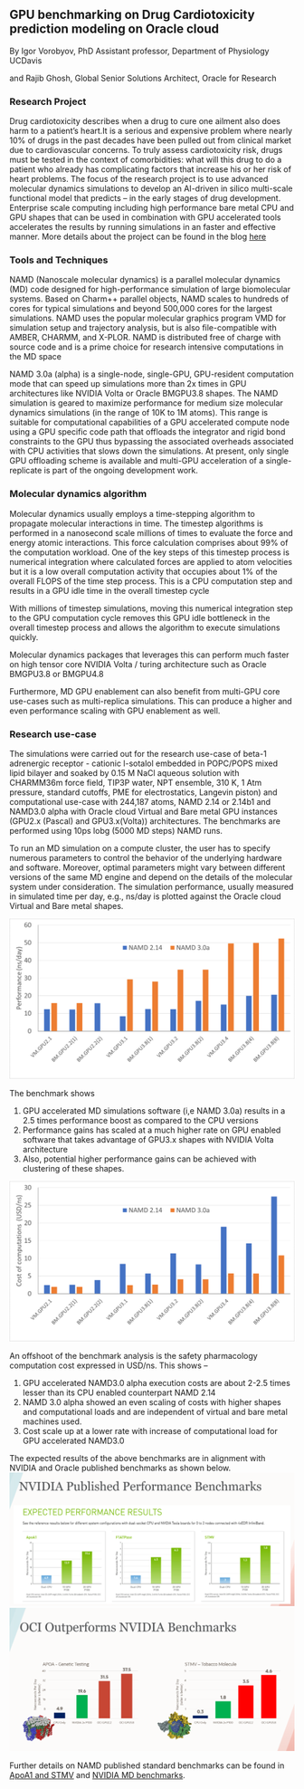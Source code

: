 
## GPU benchmarking on Drug Cardiotoxicity prediction modeling on Oracle cloud
By Igor Vorobyov, PhD Assistant professor, Department of Physiology UCDavis 

and Rajib Ghosh, Global Senior Solutions Architect, Oracle for Research

### Research Project
Drug cardiotoxicity describes when a drug to cure one ailment also does harm to a patient’s heart.It is a serious and expensive problem where nearly 10% of drugs in the past decades have been pulled out from clinical market due to cardiovascular concerns. To truly assess cardiotoxicity risk, drugs must be tested in the context of comorbidities: what will this drug to do a patient who already has complicating factors that increase his or her risk of heart problems. The focus of the research project is to use advanced molecular dynamics simulations to develop an AI-driven in silico multi-scale functional model that predicts – in the early stages of drug development. Enterprise scale computing including high performance bare metal CPU and GPU shapes that can be used in combination with GPU accelerated tools accelerates the results by running simulations in an faster and effective manner. More details about the project can be found in the blog [here](https://blogs.oracle.com/oracle-for-research/high-performance-computing-helps-researchers-predict-whether-a-drug-will-harm-your-heart)

### Tools and Techniques 
NAMD  (Nanoscale molecular dynamics) is a parallel molecular dynamics (MD) code designed for high-performance simulation of large biomolecular systems. Based on Charm++ parallel objects, NAMD scales to hundreds of cores for typical simulations and beyond 500,000 cores for the largest simulations. NAMD uses the popular molecular graphics program VMD for simulation setup and trajectory analysis, but is also file-compatible with AMBER, CHARMM, and X-PLOR. NAMD is distributed free of charge with source code and is a prime choice for research intensive computations in the MD space

NAMD 3.0a (alpha) is a single-node, single-GPU, GPU-resident computation mode that can speed up simulations more than 2x times in GPU architectures like NVIDIA Volta or Oracle BMGPU3.8 shapes. The NAMD simulation is geared to maximize performance for medium size molecular dynamics simulations (in the range of 10K to 1M atoms). This range is suitable for computational capabilities of a GPU accelerated compute node using a GPU specific code path that offloads the integrator and rigid bond constraints to the GPU thus bypassing the associated overheads associated with CPU activities that slows down the simulations. At present, only single GPU offloading scheme is available and multi-GPU acceleration of a single-replicate is part of the ongoing development work.

### Molecular dynamics algorithm
Molecular dynamics usually employs a time-stepping algorithm to propagate molecular interactions in time. The timestep algorithms is performed in a nanosecond scale millions of times to evaluate the force and energy atomic interactions. This force calculation comprises about 99% of the computation workload. One of the key steps of this timestep process is numerical integration where calculated forces are applied to atom velocities but it is a low overall computation activity that occupies about 1% of the overall FLOPS of the time step process. This is a CPU computation step and results in a GPU idle time in the overall timestep cycle

With millions of timestep simulations, moving this numerical integration step to the GPU computation cycle removes this GPU idle bottleneck in the overall timestep process and allows the algorithm to execute simulations quickly. 

Molecular dynamics packages that leverages this can perform much faster on high tensor core NVIDIA Volta / turing architecture such as Oracle BMGPU3.8 or BMGPU4.8

Furthermore, MD GPU enablement can also benefit from multi-GPU core use-cases such as multi-replica simulations. This can produce a higher and even performance scaling with GPU enablement as well.

### Research use-case
The simulations were carried out for the research use-case of beta-1 adrenergic receptor - cationic l-sotalol embedded in POPC/POPS mixed lipid bilayer and soaked  by 0.15 M NaCl aqueous solution with CHARMM36m force field, TIP3P water, NPT ensemble, 310 K, 1 Atm pressure, standard cutoffs, PME for electrostatics, Langevin piston) and computational use-case with 244,187 atoms, NAMD 2.14 or 2.14b1 and NAMD3.0 alpha with Oracle cloud Virtual and Bare metal GPU instances (GPU2.x (Pascal) and GPU3.x(Volta)) architectures. The benchmarks are performed using 10ps lobg (5000 MD steps) NAMD runs.

To run an MD simulation on a compute cluster, the user has to specify numerous parameters to control the behavior of the underlying hardware and software. Moreover, optimal parameters might vary between different versions of the same MD engine and depend on the details of the molecular system under consideration. The simulation performance, usually measured in simulated time per day, e.g., ns/day is plotted against the Oracle cloud Virtual and Bare metal shapes. 

![](images/NAMD-1.png)

The benchmark shows 
1.	GPU accelerated MD simulations software (i,e NAMD 3.0a) results in a 2.5 times performance boost as compared to the CPU versions
2.	Performance gains has scaled at a much higher rate on GPU enabled software that takes advantage of GPU3.x shapes with NVIDIA Volta architecture
3.	Also, potential higher performance gains can be achieved with clustering of these shapes.

![](images/NAMD-2.png)

An offshoot of the benchmark analysis is the safety pharmacology computation cost expressed in USD/ns. This shows – 
1.	GPU accelerated NAMD3.0 alpha execution costs are about 2-2.5 times lesser than its CPU enabled counterpart NAMD 2.14
2.	NAMD 3.0 alpha showed an even scaling of costs with higher shapes and computational loads and are independent of virtual and bare metal machines used.
3.	Cost scale up at a lower rate with increase of computational load for GPU accelerated NAMD3.0

The expected results of the above benchmarks are in alignment with NVIDIA and Oracle published benchmarks as shown below. 
![](images/Oracle-1.png)
![](images/Oracle-2.png)

Further details on NAMD published standard benchmarks can be found in [ApoA1 and STMV](http://www.ks.uiuc.edu/Research/namd/benchmarks/) and [NVIDIA MD benchmarks](https://developer.nvidia.com/blog/delivering-up-to-9x-throughput-with-namd-v3-and-a100-gpu/).
